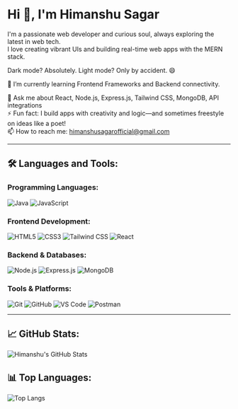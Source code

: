# Hi 👋, I'm Himanshu Sagar  
I'm a passionate web developer and curious soul, always exploring the latest in web tech.  
I love creating vibrant UIs and building real-time web apps with the MERN stack.

Dark mode? Absolutely. Light mode? Only by accident. 😄

🌱 I’m currently learning Frontend Frameworks and Backend connectivity.  

💬 Ask me about React, Node.js, Express.js, Tailwind CSS, MongoDB, API integrations  
⚡ Fun fact: I build apps with creativity and logic—and sometimes freestyle on ideas like a poet!  
📫 How to reach me: himanshusagarofficial@gmail.com  

---

## 🛠️ Languages and Tools:

### Programming Languages:
![Java](https://img.shields.io/badge/Java-ED8B00?style=for-the-badge&logo=java&logoColor=white)
![JavaScript](https://img.shields.io/badge/JavaScript-F7DF1E?style=for-the-badge&logo=javascript&logoColor=black)

### Frontend Development:
![HTML5](https://img.shields.io/badge/HTML5-E34F26?style=for-the-badge&logo=html5&logoColor=white)
![CSS3](https://img.shields.io/badge/CSS3-1572B6?style=for-the-badge&logo=css3&logoColor=white)
![Tailwind CSS](https://img.shields.io/badge/TailwindCSS-06B6D4?style=for-the-badge&logo=tailwindcss&logoColor=white)
![React](https://img.shields.io/badge/React-20232A?style=for-the-badge&logo=react&logoColor=61DAFB)

### Backend & Databases:
![Node.js](https://img.shields.io/badge/Node.js-339933?style=for-the-badge&logo=nodedotjs&logoColor=white)
![Express.js](https://img.shields.io/badge/Express.js-000000?style=for-the-badge&logo=express&logoColor=white)
![MongoDB](https://img.shields.io/badge/MongoDB-47A248?style=for-the-badge&logo=mongodb&logoColor=white)

### Tools & Platforms:
![Git](https://img.shields.io/badge/Git-F05032?style=for-the-badge&logo=git&logoColor=white)
![GitHub](https://img.shields.io/badge/GitHub-181717?style=for-the-badge&logo=github&logoColor=white)
![VS Code](https://img.shields.io/badge/VSCode-007ACC?style=for-the-badge&logo=visualstudiocode&logoColor=white)
![Postman](https://img.shields.io/badge/Postman-FF6C37?style=for-the-badge&logo=postman&logoColor=white)

---

## 📈 GitHub Stats:

![Himanshu's GitHub Stats](https://github-readme-stats.vercel.app/api?username=himanshusagar&show_icons=true&theme=radical)

## 📊 Top Languages:

![Top Langs](https://github-readme-stats.vercel.app/api/top-langs/?username=himanshusagar&layout=compact&theme=radical)



